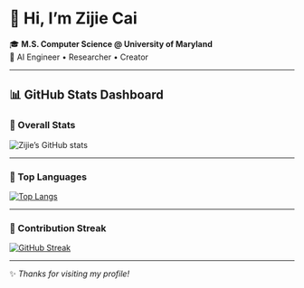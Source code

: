 # 👋 Hi, I’m Zijie Cai  

🎓 **M.S. Computer Science @ University of Maryland**  
🤖 AI Engineer • Researcher • Creator  

---

## 📊 GitHub Stats Dashboard

### 🔹 Overall Stats
![Zijie’s GitHub stats](https://github-readme-stats-jade-two-14.vercel.app/api?username=zijie-cai&show_icons=true&theme=radical)

---

### 🔹 Top Languages
[![Top Langs](https://github-readme-stats-jade-two-14.vercel.app/api/top-langs/?username=zijie-cai&layout=compact&theme=radical)](https://github.com/zijie-cai)

---

### 🔹 Contribution Streak
[![GitHub Streak](https://streak-stats.demolab.com/?user=zijie-cai&theme=radical)](https://git.io/streak-stats)

---

✨ *Thanks for visiting my profile!*
